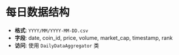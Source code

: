 # 每日数据结构

- **格式**: `YYYY/MM/YYYY-MM-DD.csv`
- **字段**: date, coin_id, price, volume, market_cap, timestamp, rank
- **访问**: 使用 `DailyDataAggregator` 类
